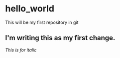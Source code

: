 # hello_world
This will be my first repository in git
## I'm writing this as my first change.
*This is for italic*
